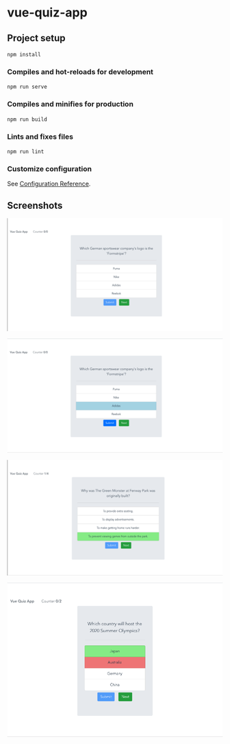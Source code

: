 # vue-quiz-app

## Project setup
```
npm install
```

### Compiles and hot-reloads for development
```
npm run serve
```

### Compiles and minifies for production
```
npm run build
```

### Lints and fixes files
```
npm run lint
```

### Customize configuration
See [Configuration Reference](https://cli.vuejs.org/config/).


## Screenshots

![First Page](./screenshots/firstPage.png?raw=true "First Page")

![Select Option](./screenshots/selectOption.png?raw=true "Select Option")

![Correct Answer](./screenshots/correctAnswer.png?raw=true "Correct Answer")

![Incorrect Answer](./screenshots/incorrectAnswer.png?raw=true "Incorrect Answer")

